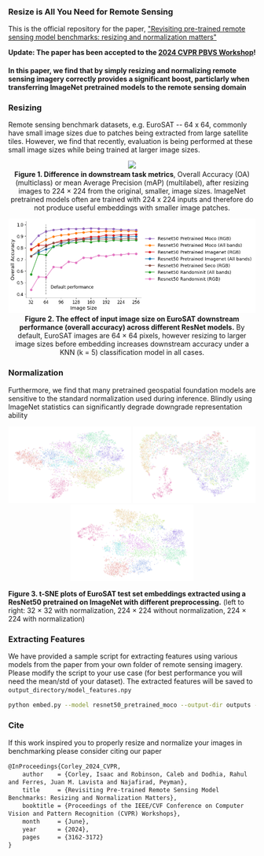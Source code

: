### Resize is All You Need for Remote Sensing

This is the official repository for the paper, ["Revisiting pre-trained remote sensing model
benchmarks: resizing and normalization matters"](https://arxiv.org/abs/2305.13456)

**Update: The paper has been accepted to the [2024 CVPR PBVS Workshop](https://pbvs-workshop.github.io/)!**

#### In this paper, we find that by simply resizing and normalizing remote sensing imagery correctly provides a significant boost, particlarly when transferring ImageNet pretrained models to the remote sensing domain

### Resizing

Remote sensing benchmark datasets, e.g. EuroSAT -- 64 x 64, commonly have small image sizes due to patches being extracted from large satellite tiles. However, we find that recently, evaluation is being performed at these small image sizes while being trained at larger image sizes.

<p align="center">
    <img src="./figures/delta_plot.png" width="600"/><br/>
    <b>Figure 1. Difference in downstream task metrics</b>, Overall Accuracy (OA) (multiclass) or mean Average Precision (mAP) (multilabel), after resizing images to 224 × 224 from the original, smaller, image sizes. ImageNet pretrained models often are trained with 224 x 224 inputs and therefore do not produce useful embeddings with smaller image patches.
</p>

<p align="center">
    <img src="./figures/eurosat_size_vs_performance.png" width="600"/><br/>
    <b>Figure 2. The effect of input image size on EuroSAT downstream performance (overall accuracy) across different ResNet models.</b> By default, EuroSAT images are 64 × 64 pixels, however resizing to larger image sizes before embedding increases downstream accuracy under a KNN (k = 5)
classification model in all cases.
</p>


### Normalization

Furthermore, we find that many pretrained geospatial foundation models are sensitive to the standard normalization used during inference. Blindly using ImageNet statistics can significantly degrade downgrade representation ability



<p align="center">
  <img src="figures/tsne_eurosat_imagenet_64.png" width="250" />
  <img src="figures/tsne_eurosat_nostdscaling_imagenet_224.png" width="250" /> 
  <img src="figures/tsne_eurosat_imagenet_224.png" width="250" />

<b>Figure 3. t-SNE plots of EuroSAT test set embeddings extracted using a ResNet50 pretrained on ImageNet with different preprocessing.</b> (left to right: 32 × 32 with normalization, 224 × 224 without normalization, 224 × 224 with normalization)
</p>


### Extracting Features

We have provided a sample script for extracting features using various models from the paper from your own folder of remote sensing imagery. Please modify the script to your use case (for best performance you will need the mean/std of your dataset). The extracted features will be saved to `output_directory/model_features.npy`

```bash
python embed.py --model resnet50_pretrained_moco --output-dir outputs --root path/to/your/folder --image-size 224 --batch-size 32 --workers 8 --device cuda:0
```


### Cite

If this work inspired you to properly resize and normalize your images in benchmarking please consider citing our paper

```bibtext
@InProceedings{Corley_2024_CVPR,
    author    = {Corley, Isaac and Robinson, Caleb and Dodhia, Rahul and Ferres, Juan M. Lavista and Najafirad, Peyman},
    title     = {Revisiting Pre-trained Remote Sensing Model Benchmarks: Resizing and Normalization Matters},
    booktitle = {Proceedings of the IEEE/CVF Conference on Computer Vision and Pattern Recognition (CVPR) Workshops},
    month     = {June},
    year      = {2024},
    pages     = {3162-3172}
}
```
